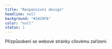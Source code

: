 ```yaml
---
title: "Responsivní design"
headline: null
background: "#3429FA"
color: "null"
status: 1
---
```


<p>Přizpůsobení se webové stránky cílovému zařízení.